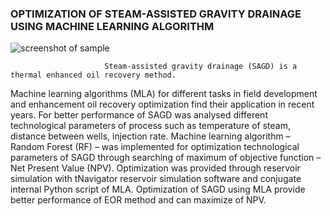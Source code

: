 ###                     OPTIMIZATION OF STEAM-ASSISTED GRAVITY DRAINAGE USING MACHINE LEARNING ALGORITHM
![screenshot of sample](https://apschool.ru/wp-content/uploads/2016/06/2010-11-depth-conversion-fig03-1024x752.jpg)

                         Steam-assisted gravity drainage (SAGD) is a thermal enhanced oil recovery method.

 
Machine learning algorithms (MLA) for different tasks in field development and enhancement oil recovery optimization find their 
application in recent years. For better performance of SAGD was analysed different technological parameters of process such as temperature 
of steam, distance between wells, injection rate. Machine learning algorithm – Random Forest (RF) – was implemented for optimization
technological parameters of SAGD through searching of maximum of objective function – Net Present Value (NPV). Optimization was provided 
through reservoir simulation with tNavigator reservoir simulation software and conjugate internal Python script of MLA. Optimization of 
SAGD using MLA provide better performance of EOR method and can maximize of NPV.
